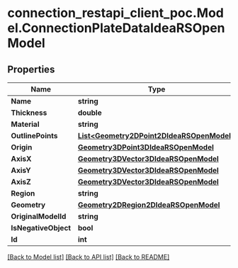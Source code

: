 # connection_restapi_client_poc.Model.ConnectionPlateDataIdeaRSOpenModel

## Properties

Name | Type | Description | Notes
------------ | ------------- | ------------- | -------------
**Name** | **string** |  | [optional] 
**Thickness** | **double** |  | [optional] 
**Material** | **string** |  | [optional] 
**OutlinePoints** | [**List&lt;Geometry2DPoint2DIdeaRSOpenModel&gt;**](Geometry2DPoint2DIdeaRSOpenModel.md) |  | [optional] 
**Origin** | [**Geometry3DPoint3DIdeaRSOpenModel**](Geometry3DPoint3DIdeaRSOpenModel.md) |  | [optional] 
**AxisX** | [**Geometry3DVector3DIdeaRSOpenModel**](Geometry3DVector3DIdeaRSOpenModel.md) |  | [optional] 
**AxisY** | [**Geometry3DVector3DIdeaRSOpenModel**](Geometry3DVector3DIdeaRSOpenModel.md) |  | [optional] 
**AxisZ** | [**Geometry3DVector3DIdeaRSOpenModel**](Geometry3DVector3DIdeaRSOpenModel.md) |  | [optional] 
**Region** | **string** |  | [optional] 
**Geometry** | [**Geometry2DRegion2DIdeaRSOpenModel**](Geometry2DRegion2DIdeaRSOpenModel.md) |  | [optional] 
**OriginalModelId** | **string** |  | [optional] 
**IsNegativeObject** | **bool** |  | [optional] 
**Id** | **int** |  | [optional] 

[[Back to Model list]](../README.md#documentation-for-models) [[Back to API list]](../README.md#documentation-for-api-endpoints) [[Back to README]](../README.md)

